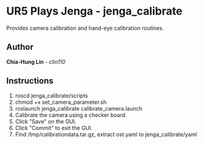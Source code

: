 # UR5 Plays Jenga - jenga_calibrate

Provides camera calibration and hand-eye calibration routines.

## Author
**Chia-Hung Lin** - *clin110*

## Instructions
1. roscd jenga_calibrate/scripts
2. chmod +x set_camera_parameter.sh
3. roslaunch jenga_calibrate calibrate_camera.launch
4. Calibrate the camera using a checker board.
5. Click "Save" on the GUI.
6. Click "Commit" to exit the GUI. 
7. Find /tmp/calibrationdata.tar.gz, extract ost.yaml to jenga_calibrate/yaml